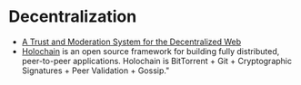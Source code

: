 # Decentralization

* [A Trust and Moderation System for the Decentralized Web](https://adecentralizedworld.com/2020/06/a-trust-and-moderation-system-for-the-decentralized-web/)
* [Holochain](https://holochain.org/) is an open source framework for building fully distributed, peer-to-peer applications. Holochain is BitTorrent + Git + Cryptographic Signatures + Peer Validation + Gossip." 



